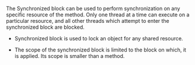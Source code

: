 The Synchronized block can be used to perform synchronization on any
specific resource of the method. Only one thread at a time can execute
on a particular resource, and all other threads which attempt to enter
the synchronized block are blocked.

-   Synchronized block is used to lock an object for any shared
resource.

-   The scope of the synchronized block is limited to the block on
which, it is applied. Its scope is smaller than a method.